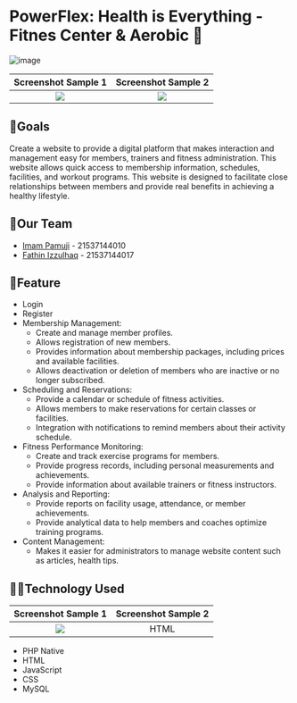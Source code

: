# PowerFlex: Health is Everything - Fitnes Center & Aerobic 💪


![image](https://drive.google.com/uc?export=view&id=1AbNZbaO_dxfCqQ-C1klHNChKicrXPAHq) 

Screenshot Sample 1               |  Screenshot Sample 2
:-------------------------:|:-------------------------:
![](https://drive.google.com/uc?export=view&id=1vSYeAOJ4AwdISfgV0Q5FnLtTh1Ba8pRl)  |  ![](https://drive.google.com/uc?export=view&id=1iQUda3e9dtTkCsXMdF9On2agY14tQmJH)
## 🎯Goals
Create a website to provide a digital platform that makes interaction and management easy for members, trainers and fitness administration. This website allows quick access to membership information, schedules, facilities, and workout programs. This website is designed to facilitate close relationships between members and provide real benefits in achieving a healthy lifestyle.

## 🤝Our Team
- [Imam Pamuji](https://github.com/imampamuji/) - 21537144010
- [Fathin Izzulhaq](https://github.com/HyhyY190) - 21537144017

## 🔑Feature
- Login
- Register
- Membership Management:
  - Create and manage member profiles.
  - Allows registration of new members.
  - Provides information about membership packages, including prices and available facilities.
  - Allows deactivation or deletion of members who are inactive or no longer subscribed.
- Scheduling and Reservations:
  - Provide a calendar or schedule of fitness activities.
  - Allows members to make reservations for certain classes or facilities.
  - Integration with notifications to remind members about their activity schedule.
- Fitness Performance Monitoring:
  - Create and track exercise programs for members.
  - Provide progress records, including personal measurements and achievements.
  - Provide information about available trainers or fitness instructors.
- Analysis and Reporting:
  - Provide reports on facility usage, attendance, or member achievements.
  - Provide analytical data to help members and coaches optimize training programs.
- Content Management:
  - Makes it easier for administrators to manage website content such as articles, health tips.

## 👨‍💻Technology Used
Screenshot Sample 1               |  Screenshot Sample 2
:-------------------------:|:-------------------------:
![](https://user-images.githubusercontent.com/25181517/192158954-f88b5814-d510-4564-b285-dff7d6400dad.png)  |  HTML
- PHP Native 
- HTML
- JavaScript
- CSS
- MySQL

